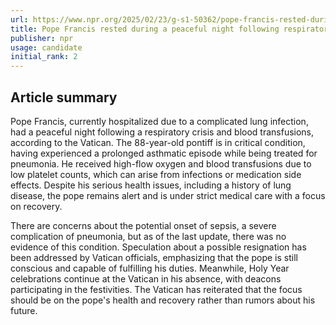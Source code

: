 ```yaml
---
url: https://www.npr.org/2025/02/23/g-s1-50362/pope-francis-rested-during-peaceful-night
title: Pope Francis rested during a peaceful night following respiratory crisis
publisher: npr
usage: candidate
initial_rank: 2
---
```

## Article summary
Pope Francis, currently hospitalized due to a complicated lung infection, had a peaceful night following a respiratory crisis and blood transfusions, according to the Vatican. The 88-year-old pontiff is in critical condition, having experienced a prolonged asthmatic episode while being treated for pneumonia. He received high-flow oxygen and blood transfusions due to low platelet counts, which can arise from infections or medication side effects. Despite his serious health issues, including a history of lung disease, the pope remains alert and is under strict medical care with a focus on recovery.

There are concerns about the potential onset of sepsis, a severe complication of pneumonia, but as of the last update, there was no evidence of this condition. Speculation about a possible resignation has been addressed by Vatican officials, emphasizing that the pope is still conscious and capable of fulfilling his duties. Meanwhile, Holy Year celebrations continue at the Vatican in his absence, with deacons participating in the festivities. The Vatican has reiterated that the focus should be on the pope's health and recovery rather than rumors about his future.
